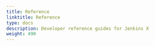 ```yaml
---
title: Reference
linktitle: Reference
type: docs
description: Developer reference guides for Jenkins X
weight: 490
---
```


